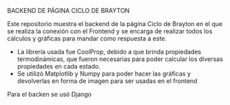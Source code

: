 BACKEND DE PÁGINA CICLO DE BRAYTON

Este repositorio muestra el backend de la página Ciclo de Brayton en el que se realiza la conexión con el Frontend y se encarga de realizar todos los cálculos y gráficas para mandar como respuesta a este.

- La librería usada fue CoolProp, debido a que brinda propiedades termodinámicas, que fueron necesarias para poder calcular los diversas propiedades en cada estado.
- Se utilizó Matplotlib y Numpy para poder hacer las gráficas y devolverlas en forma de imagen para ser usadas en el frontend

Para el backen se usó Django 
